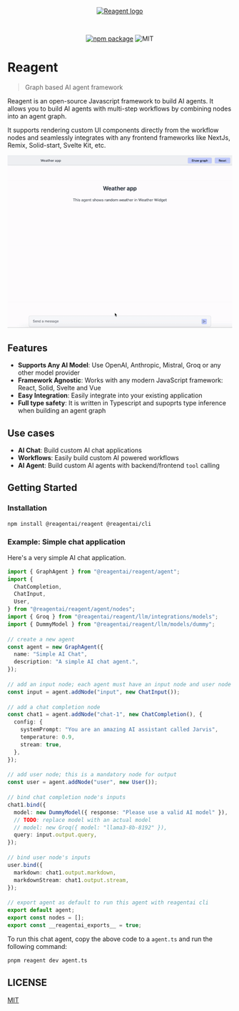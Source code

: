 <p align="center">
  <a href="https://useportal.ai/" target="_blank" rel="noopener noreferrer">
    <img width="180" src="https://raw.githubusercontent.com/useportal/reagent/main/logo.png" alt="Reagent logo">
  </a>
</p>
<br/>
<p align="center">
  <a href="https://npmjs.com/package/@reagentai/reagent"><img src="https://img.shields.io/npm/v/@reagentai/reagent.svg" alt="npm package"></a>
  <img src="https://img.shields.io/github/license/useportal/reagent" alt="MIT">
</p>

# Reagent

> Graph based AI agent framework

Reagent is an open-source Javascript framework to build AI agents. It allows you to build AI agents with multi-step workflows by combining nodes into an agent graph.

It supports rendering custom UI components directly from the workflow nodes and seamlessly integrates with any frontend frameworks like NextJs, Remix, Solid-start, Svelte Kit, etc.

![Agent UI demo](reagent-weather-demo.gif)

## Features

- **Supports Any AI Model**: Use OpenAI, Anthropic, Mistral, Groq or any other model provider
- **Framework Agnostic**: Works with any modern JavaScript framework: React, Solid, Svelte and Vue
- **Easy Integration**: Easily integrate into your existing application
- **Full type safety**: It is written in Typescript and supoprts type inference when building an agent graph

## Use cases

- **AI Chat**: Build custom AI chat applications
- **Workflows**: Easily build custom AI powered workflows
- **AI Agent**: Build custom AI agents with backend/frontend `tool` calling

## Getting Started

### Installation

```bash
npm install @reagentai/reagent @reagentai/cli
```

### Example: Simple chat application

Here's a very simple AI chat application.

```typescript
import { GraphAgent } from "@reagentai/reagent/agent";
import {
  ChatCompletion,
  ChatInput,
  User,
} from "@reagentai/reagent/agent/nodes";
import { Groq } from "@reagentai/reagent/llm/integrations/models";
import { DummyModel } from "@reagentai/reagent/llm/models/dummy";

// create a new agent
const agent = new GraphAgent({
  name: "Simple AI Chat",
  description: "A simple AI chat agent.",
});

// add an input node; each agent must have an input node and user node for final output
const input = agent.addNode("input", new ChatInput());

// add a chat completion node
const chat1 = agent.addNode("chat-1", new ChatCompletion(), {
  config: {
    systemPrompt: "You are an amazing AI assistant called Jarvis",
    temperature: 0.9,
    stream: true,
  },
});

// add user node; this is a mandatory node for output
const user = agent.addNode("user", new User());

// bind chat completion node's inputs
chat1.bind({
  model: new DummyModel({ response: "Please use a valid AI model" }),
  // TODO: replace model with an actual model
  // model: new Groq({ model: "llama3-8b-8192" }),
  query: input.output.query,
});

// bind user node's inputs
user.bind({
  markdown: chat1.output.markdown,
  markdownStream: chat1.output.stream,
});

// export agent as default to run this agent with reagentai cli
export default agent;
export const nodes = [];
export const __reagentai_exports__ = true;
```

To run this chat agent, copy the above code to a `agent.ts` and run the following command:

```bash
pnpm reagent dev agent.ts
```

## LICENSE

[MIT](LICENSE)
